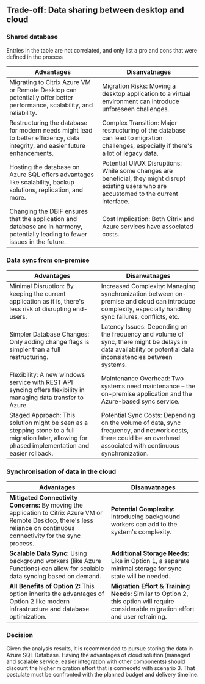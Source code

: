 ## Trade-off: Data sharing between desktop and cloud
### Shared database

Entries in the table are not correlated, and only list a pro and cons that were defined in the process

|Advantages | Disanvatnages |
| --- | ----------- | 
| Migrating to Citrix Azure VM or Remote Desktop can potentially offer better performance, scalability, and reliability. |Migration Risks: Moving a desktop application to a virtual environment can introduce unforeseen challenges.|
|Restructuring the database for modern needs might lead to better efficiency, data integrity, and easier future enhancements. | Complex Transition: Major restructuring of the database can lead to migration challenges, especially if there's a lot of legacy data.|
| Hosting the database on Azure SQL offers advantages like scalability, backup solutions, replication, and more. | Potential UI/UX Disruptions: While some changes are beneficial, they might disrupt existing users who are accustomed to the current interface.
| Changing the DBIF ensures that the application and database are in harmony, potentially leading to fewer issues in the future. | Cost Implication: Both Citrix and Azure services have associated costs.

### Data sync from on-premise
|Advantages | Disanvatnages |
| --- | ----------- | 
| Minimal Disruption: By keeping the current application as it is, there's less risk of disrupting end-users. |Increased Complexity: Managing synchronization between on-premise and cloud can introduce complexity, especially handling sync failures, conflicts, etc.|
|Simpler Database Changes: Only adding change flags is simpler than a full restructuring.| Latency Issues: Depending on the frequency and volume of sync, there might be delays in data availability or potential data inconsistencies between systems.|
|Flexibility: A new windows service with REST API syncing offers flexibility in managing data transfer to Azure.| Maintenance Overhead: Two systems need maintenance – the on-premise application and the Azure-based sync service.
| Staged Approach: This solution might be seen as a stepping stone to a full migration later, allowing for phased implementation and easier rollback. | Potential Sync Costs: Depending on the volume of data, sync frequency, and network costs, there could be an overhead associated with continuous synchronization.

### Synchronisation of data in the cloud

|Advantages | Disanvatnages |
| --- | ----------- | 
|**Mitigated Connectivity Concerns:** By moving the application to Citrix Azure VM or Remote Desktop, there's less reliance on continuous connectivity for the sync process.|**Potential Complexity:** Introducing background workers can add to the system's complexity.|
|**Scalable Data Sync:** Using background workers (like Azure Functions) can allow for scalable data syncing based on demand.|**Additional Storage Needs:** Like in Option 1, a separate minimal storage for sync state will be needed.|
|**All Benefits of Option 2:** This option inherits the advantages of Option 2 like modern infrastructure and database optimization.|**Migration Effort & Training Needs:** Similar to Option 2, this option will require considerable migration effort and user retraining.|

### Decision

Given the analysis results, it is recommended to pursue storing the data in Azure SQL Database. Having the advantages of cloud solution (managed and scalable service, easier integration with other components) should discount the higher migration effort that is connecetd with scenario 3. That postulate must be confronted with the planned budget and delivery timeline.

 